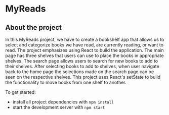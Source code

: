 # MyReads

## About the project
In this MyReads project, we have to create a bookshelf app that allows us to select and categorize books we have read, are currently reading, or want to read. The project emphasizes using React to build the application.
	The main page has three shelves that users can use to place the books in appropriate shelves. The search page allows users to search for new books to add to their shelves. After selecting books to add to shelves, when user navigate back to the home page the selections made on the search page can be seen on the respective shelves. This project uses React's setState to build the functionality to move books from one shelf to another.

To get started:

* install all project dependencies with `npm install`
* start the development server with `npm start`
